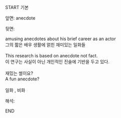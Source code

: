 START
기본

앞면:
anecdote


뒷면:
<div>amusing anecdotes about his brief career as an actor </div><div>그의 짧은 배우 생활에 얽힌 재미있는 일화들</div><div><br></div><div><div>This research is based on anecdote not fact. </div><div>이 연구는 사실이 아닌 개인적인 진술에 기반을 두고 있다.</div></div><div><br></div><div><div><div>재밌는 썰이요?</div></div><div><div>A fun anecdote?</div></div></div><div><br></div><div>일화 , 비화</div>


해석:

END